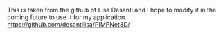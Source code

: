 This is taken from the github of Lisa Desanti and I hope to modify it in the coming future to use it for my application.
https://github.com/desantilisa/PIMPNet3D/
